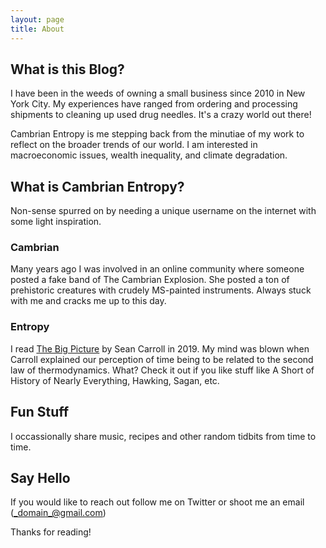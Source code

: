```yaml
---
layout: page
title: About
---
```


## What is this Blog?
I have been in the weeds of owning a small business since 2010 in New York City. My experiences have ranged from ordering and processing shipments to cleaning up used drug needles. It's a crazy world out there!

Cambrian Entropy is me stepping back from the minutiae of my work to reflect on the broader trends of our world. I am interested in macroeconomic issues, wealth inequality, and climate degradation.

## What is Cambrian Entropy?

Non-sense spurred on by needing a unique username on the internet with some light inspiration.

### Cambrian

Many years ago I was involved in an online community where someone posted a fake band of The Cambrian Explosion. She posted a ton of prehistoric creatures with crudely MS-painted instruments. Always stuck with me and cracks me up to this day.

### Entropy

I read [The Big Picture](https://www.goodreads.com/book/show/26150770-the-big-picture) by Sean Carroll in 2019. My mind was blown when Carroll explained our perception of time being to be related to the second law of thermodynamics. What? Check it out if you like stuff like A Short of History of Nearly Everything, Hawking, Sagan, etc.

## Fun Stuff

I occassionally share music, recipes and other random tidbits from time to time.

## Say Hello

If you would like to reach out follow me on Twitter or shoot me an email (_domain_@gmail.com)

Thanks for reading!